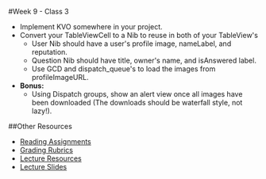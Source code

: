 #Week 9 - Class 3
* Implement KVO somewhere in your project.
* Convert your TableViewCell to a Nib to reuse in both of your TableView's
  * User Nib should have a user's profile image, nameLabel, and reputation.
  * Question Nib should have title, owner's name, and isAnswered label.
  * Use GCD and dispatch_queue's to load the images from profileImageURL.
* **Bonus:**
  * Using Dispatch groups, show an alert view once all images have been downloaded (The downloads should be waterfall style, not lazy!).
  
##Other Resources
* [Reading Assignments](../../Resources/ra-grading-standard/)
* [Grading Rubrics](../../Resources/)
* [Lecture Resources](lecture/)
* [Lecture Slides](https://www.icloud.com/keynote/000P80wi4TokLVnhVdqmMY2LA#Week9-Class3)
